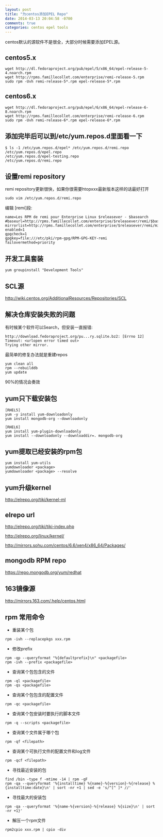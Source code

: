 ```yaml
---
layout: post
title: "为centos添加EPEL Repo"
date: 2014-03-13 20:04:58 -0700
comments: true
categories: centos epel tools
---
```


centos默认的源软件不是很全，大部分时候需要添加EPEL源。

## centos5.x

    wget http://dl.fedoraproject.org/pub/epel/5/x86_64/epel-release-5-4.noarch.rpm
    wget http://rpms.famillecollet.com/enterprise/remi-release-5.rpm
    sudo rpm -Uvh remi-release-5*.rpm epel-release-5*.rpm

## centos6.x

    wget http://dl.fedoraproject.org/pub/epel/6/x86_64/epel-release-6-8.noarch.rpm
    wget http://rpms.famillecollet.com/enterprise/remi-release-6.rpm
    sudo rpm -Uvh remi-release-6*.rpm epel-release-6*.rpm

## 添加完毕后可以到/etc/yum.repos.d里面看一下

    $ ls -1 /etc/yum.repos.d/epel* /etc/yum.repos.d/remi.repo
    /etc/yum.repos.d/epel.repo
    /etc/yum.repos.d/epel-testing.repo
    /etc/yum.repos.d/remi.repo

## 设置remi repository

remi repository更新很快，如果你很需要htopxxx最新版本这样的话最好打开

    sudo vim /etc/yum.repos.d/remi.repo

编辑 [remi]段:

    name=Les RPM de remi pour Enterprise Linux $releasever - $basearch
    #baseurl=http://rpms.famillecollet.com/enterprise/$releasever/remi/$basearch/
    mirrorlist=http://rpms.famillecollet.com/enterprise/$releasever/remi/mirror
    enabled=1
    gpgcheck=1
    gpgkey=file:///etc/pki/rpm-gpg/RPM-GPG-KEY-remi
    failovermethod=priority

## 开发工具套装

    yum groupinstall "Development Tools"

## SCL源

http://wiki.centos.org/AdditionalResources/Repositories/SCL

## 解决仓库安装失败的问题

有时候某个软件可以Search，但安装一直报错:

    http://download.fedoraproject.org/pu...ry.sqlite.bz2: [Errno 12] Timeout: <urlopen error timed out>
    Trying other mirror.

最简单的修复办法就是重建repos

    yum clean all
    rpm --rebuilddb
    yum update

90%的情况会奏效

## yum只下载安装包

    [RHEL5]
    yum -y install yum-downloadonly
    yum install mongodb-org --downloadonly

    [RHEL6]
    yum install yum-plugin-downloadonly
    yum install --downloadonly --downloaddir=. mongodb-org

## yum提取已经安装的rpm包

    yum install yum-utils
    yumdownloader <package>
    yumdownloader <package> --resolve

## yum升级kernel

http://elrepo.org/tiki/kernel-ml

##  elrepo url

http://elrepo.org/tiki/tiki-index.php

http://elrepo.org/linux/kernel/

http://mirrors.sohu.com/centos/6.6/xen4/x86_64/Packages/

## mongodb RPM repo

https://repo.mongodb.org/yum/redhat

## 163镜像源

http://mirrors.163.com/.help/centos.html


## rpm 常用命令

* 重装某个包


```
rpm -ivh --replacepkgs xxx.rpm

```

* 修改prefix


```
rpm -qp --queryformat "%{defaultprefix}\n" <packagefile>
rpm -ivh --prefix <packagefile>

```

* 查询某个包包含的文件


```
rpm -ql <packagefile>
rpm -qs <packagefile>

```

* 查询某个包包含的配置文件


```
rpm -qc <packagefile>

```

* 查询某个包安装时要执行的脚本文件


```
rpm -q --scripts <packagefile>

```


* 查询某个文件属于哪个包


```
rpm -qf <filepath>

```

* 查询某个可执行文件的配置文件和log文件


```
rpm -qcf <filepath>

```

* 寻找最近安装的包

```
find /bin -type f -mtime -14 | rpm -qF
rpm -qa --queryformat '%{installtime} %{name}-%{version}-%{release} %{installtime:date}\n' | sort -nr +1 | sed -e 's/^[^ ]* //'

```

* 寻找最大的安装包

```
rpm -qa --queryformat '%{name-%{version}-%{release} %{size}\n' | sort -nr +1}'

```

* 解压一个rpm文件

```
rpm2cpio xxx.rpm | cpio -div

```
